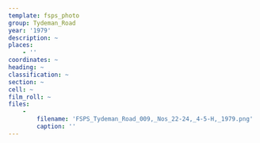 ```yaml
---
template: fsps_photo
group: Tydeman_Road
year: '1979'
description: ~
places:
    - ''
coordinates: ~
heading: ~
classification: ~
section: ~
cell: ~
film_roll: ~
files:
    -
        filename: 'FSPS_Tydeman_Road_009,_Nos_22-24,_4-5-H,_1979.png'
        caption: ''
---
```

